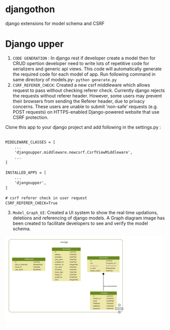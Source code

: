 # djangothon
django extensions for model schema and CSRF


# Django upper
1. `CODE GENERATION` : In django rest if developer create a model then for CRUD opertion developer need to write lots of repetitive code for serializers and generic api views. This code will automatically generate the required code for each model of app.
Run following command in same directory of models.py-
` python generate.py `
2. `CSRF_REFERER_CHECK`: Created a new csrf middleware which allows request to pass without checking referer check. Currently django rejects the requests without referer header. However, some users may prevent their browsers from sending the Referer header, due to privacy concerns. These users are unable to submit 'non-safe' requests (e.g. POST requests) on HTTPS-enabled Django-powered website that use CSRF protection.

Clone this app to your django project and add following in the settings.py :

```

MIDDLEWARE_CLASSES = [
    ...
    'djangoupper.middleware.newcsrf.CsrfViewMiddleware',
    ...
]

INSTALLED_APPS = [
    ...
    'djangoupper',
]

# csrf referer check in user request
CSRF_REFERER_CHECK=True

```
3. `Model_Graph_UI`: Created a UI system to show the real time updations, deletions and referencing of django models. A Graph diagram image has been created to facilitate developers to see and verify the model schema.

![Graph UI](djangoupper/Screenshot.png)


